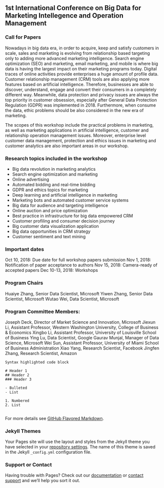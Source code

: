 ## 1st International Conference on Big Data for Marketing Intellegence and Operation Management

### Call for Papers
Nowadays in big data era, in order to acquire, keep and satisfy customers in scale, sales and marketing is evolving from relationship based targeting only to adding more advanced marketing intelligence. Search engine optimization (SEO) and marketing, email marketing, and mobile is where big data is having the largest impact on their marketing programs today. Digital traces of online activities provide enterprises a huge amount of profile data. Customer relationship management (CRM) tools are also applying more features based on artificial intelligence. Therefore, businesses are able to discover, understand, engage and convert their consumers in a completely different way. Meanwhile, data protection and privacy issues are always the top priority in customer obsession, especially after General Data Protection Regulation (GDPR) was implemented in 2018. Furthermore, when consume the data, ethic problems should be also considered in the new era of marketing.
 
The scopes of this workshop include the practical problems in marketing, as well as marketing applications in artificial intelligence, customer and relationship operation management issues. Moreover, enterprise level customer data management, protection and ethics issues in marketing and customer analytics are also important areas in our workshop. 

### Research topics included in the workshop
-	Big data revolution in marketing analytics
-	Search engine optimization and marketing
-	Online advertising
- Automated bidding and real-time bidding
-	GDPR and ethics topics for marketing
-	Deep learning and artificial intelligence in marketing
-	Marketing bots and automated customer service systems
-	Big data for audience and targeting intelligence
-	Online auction and price optimization
-	Best practice in infrastructure for big data empowered CRM
-	Customer profiling and consumer decision journey
-	Big customer data visualization application
-	Big data opportunities in CRM strategy
-	Customer sentiment and text mining 

### Important dates
Oct 10, 2018: Due date for full workshop papers submission
Nov 1, 2018: Notification of paper acceptance to authors
Nov 15, 2018: Camera-ready of accepted papers
Dec 10-13, 2018: Workshops

### Program Chairs
Huaiye Zhang, Senior Data Scientist, Microsoft
Yiwen Zhang, Senior Data Scientist, Microsoft
Wutao Wei, Data Scientist, Microsoft

### Program Committee Members:
Joseph Deck, Director of Market Science and Innovation, Microsoft
Jiexun Li, Assistant Professor, Western Washington University, College of Business & Economics
Xingbo Li, Assistant Professor, University of Louisville School of Business
Ying Lu, Data Scientist, Google
Gaurav Munjal, Manager of Data Science, Microsoft
Wei Sun, Assistant Professor, University of Miami School of Business Administration
Xiao Yang, Research Scientist, Facebook
Jingfen Zhang, Research Scientist, Amazon 



```schedule
Syntax highlighted code block

# Header 1
## Header 2
### Header 3

- Bulleted
- List

1. Numbered
2. List


```

For more details see [GitHub Flavored Markdown](https://guides.github.com/features/mastering-markdown/).

### Jekyll Themes

Your Pages site will use the layout and styles from the Jekyll theme you have selected in your [repository settings](https://github.com/BDMIOM/bdmiom.github.io/settings). The name of this theme is saved in the Jekyll `_config.yml` configuration file.

### Support or Contact

Having trouble with Pages? Check out our [documentation](https://help.github.com/categories/github-pages-basics/) or [contact support](https://github.com/contact) and we’ll help you sort it out.
